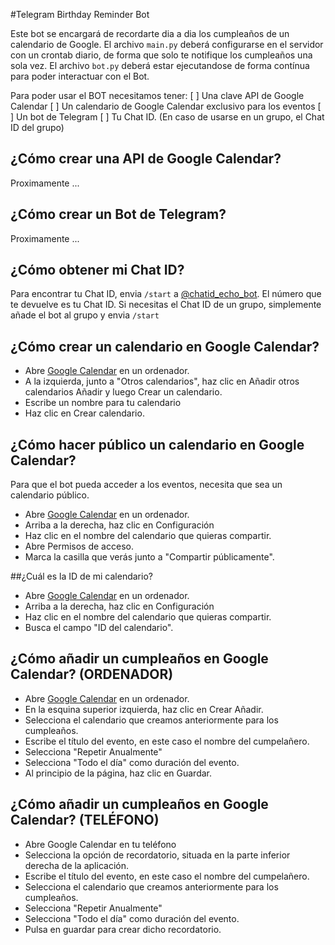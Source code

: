 #Telegram Birthday Reminder Bot

Este bot se encargará de recordarte dia a dia los cumpleaños de un calendario de Google. El archivo `main.py` deberá configurarse en el servidor con un crontab diario, de forma que solo te notifique los cumpleaños una sola vez.
El archivo `bot.py` deberá estar ejecutandose de forma contínua para poder interactuar con el Bot.

Para poder usar el BOT necesitamos tener:
[ ] Una clave API de Google Calendar
[ ] Un calendario de Google Calendar exclusivo para los eventos
[ ] Un bot de Telegram
[ ] Tu Chat ID. (En caso de usarse en un grupo, el Chat ID del grupo) 

## ¿Cómo crear una API de Google Calendar?
Proximamente ...

## ¿Cómo crear un Bot de Telegram?
Proximamente ...

## ¿Cómo obtener mi Chat ID?
Para encontrar tu Chat ID, envia `/start` a [@chatid_echo_bot](https://t.me/chatid_echo_bot). El número que te devuelve es tu Chat ID.
Si necesitas el Chat ID de un grupo, simplemente añade el bot al grupo y envia `/start`

## ¿Cómo crear un calendario en Google Calendar?
- Abre [Google Calendar](https://calendar.google.com/calendar/u/0/r?hl=es&pli=1) en un ordenador.
- A la izquierda, junto a "Otros calendarios", haz clic en Añadir otros calendarios Añadir y luego Crear un calendario.
- Escribe un nombre para tu calendario
- Haz clic en Crear calendario.

## ¿Cómo hacer público un calendario en Google Calendar?
Para que el bot pueda acceder a los eventos, necesita que sea un calendario público. 
- Abre [Google Calendar](https://calendar.google.com/calendar/u/0/r?hl=es&pli=1) en un ordenador.
- Arriba a la derecha, haz clic en Configuración 
- Haz clic en el nombre del calendario que quieras compartir.
- Abre Permisos de acceso.
- Marca la casilla que verás junto a "Compartir públicamente". 

##¿Cuál es la ID de mi calendario?
- Abre [Google Calendar](https://calendar.google.com/calendar/u/0/r?hl=es&pli=1) en un ordenador.
- Arriba a la derecha, haz clic en Configuración 
- Haz clic en el nombre del calendario que quieras compartir.
- Busca el campo "ID del calendario".

## ¿Cómo añadir un cumpleaños en Google Calendar? (ORDENADOR)
- Abre [Google Calendar](https://calendar.google.com/calendar/u/0/r?hl=es&pli=1) en un ordenador.
- En la esquina superior izquierda, haz clic en Crear Añadir.
- Selecciona el calendario que creamos anteriormente para los cumpleaños.
- Escribe el título del evento, en este caso el nombre del cumpelañero.
- Selecciona "Repetir Anualmente"
- Selecciona "Todo el día" como duración del evento.
- Al principio de la página, haz clic en Guardar.

## ¿Cómo añadir un cumpleaños en Google Calendar? (TELÉFONO)
- Abre Google Calendar en tu teléfono
- Selecciona la opción de recordatorio, situada en la parte inferior derecha de la aplicación.
- Escribe el título del evento, en este caso el nombre del cumpelañero.
- Selecciona el calendario que creamos anteriormente para los cumpleaños.
- Selecciona "Repetir Anualmente"
- Selecciona "Todo el día" como duración del evento.
- Pulsa en guardar para crear dicho recordatorio.

